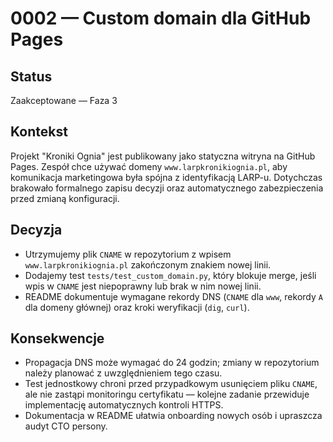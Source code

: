 # 0002 — Custom domain dla GitHub Pages

## Status
Zaakceptowane — Faza 3

## Kontekst
Projekt "Kroniki Ognia" jest publikowany jako statyczna witryna na GitHub Pages. Zespół chce używać domeny `www.larpkronikiognia.pl`, aby komunikacja marketingowa była spójna z identyfikacją LARP-u. Dotychczas brakowało formalnego zapisu decyzji oraz automatycznego zabezpieczenia przed zmianą konfiguracji.

## Decyzja
- Utrzymujemy plik `CNAME` w repozytorium z wpisem `www.larpkronikiognia.pl` zakończonym znakiem nowej linii.
- Dodajemy test `tests/test_custom_domain.py`, który blokuje merge, jeśli wpis w `CNAME` jest niepoprawny lub brak w nim nowej linii.
- README dokumentuje wymagane rekordy DNS (`CNAME` dla `www`, rekordy `A` dla domeny głównej) oraz kroki weryfikacji (`dig`, `curl`).

## Konsekwencje
- Propagacja DNS może wymagać do 24 godzin; zmiany w repozytorium należy planować z uwzględnieniem tego czasu.
- Test jednostkowy chroni przed przypadkowym usunięciem pliku `CNAME`, ale nie zastąpi monitoringu certyfikatu — kolejne zadanie przewiduje implementację automatycznych kontroli HTTPS.
- Dokumentacja w README ułatwia onboarding nowych osób i upraszcza audyt CTO persony.
